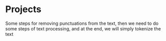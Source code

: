 # Projects



Some steps for removing punctuations from the text, then we need to do some steps of text processing, and at the end, we will simply tokenize the text
